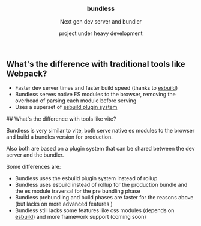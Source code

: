 <div align='center'>
    <br/>
    <br/>
    <h3>bundless</h3>
    <p>Next gen dev server and bundler</p>
    <p>project under heavy development</p>
    <br/>
</div>

## What's the difference with traditional tools like Webpack?

-   Faster dev server times and faster build speed (thanks to [esbuild](https://esbuild.github.io))
-   Bundless serves native ES modules to the browser, removing the overhead of parsing each module before serving
-   Uses a superset of [esbuild plugin system](https://esbuild.github.io/plugins/)

## What's the difference with tools like vite?

Bundless is very similar to vite, both serve native es modules to the browser and build a bundles version for production.

Also both are based on a plugin system that can be shared between the dev server and the bundler.

Some differences are:

-   Bundless uses the esbuild plugin system instead of rollup
-   Bundless uses esbuild instead of rollup for the production bundle and the es module traversal for the pre bundling phase
-   Bundless prebundling and build phases are faster for the reasons above (but lacks on more advanced features )
-   Bundless still lacks some features like css modules (depends on [esbuild](https://github.com/evanw/esbuild/issues/20)) and more framework support (coming soon)
